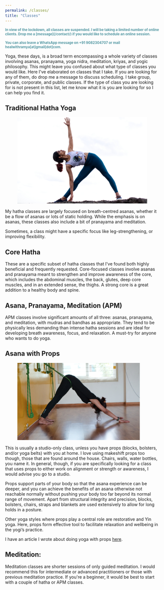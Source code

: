 ```yaml
---
permalink: /classes/
title: "Classes"
---
```

<p style="color: #5096a1; font-size: 0.8em; font-weight:bold">
In view of the lockdown, all classes are suspended. I will be taking a limited number of online clients. Drop me a [message](/contact/) if you would like to schedule an online session. <br><br>You can also leave a WhatsApp message on +91 9082304707 or mail healwithramya[at]gmail[dot]com.</p>

Yoga, these days, is a broad term encompassing a whole variety of classes involving asanas, pranayama, yoga nidra, meditation, kriyas, and yogic philosophy. This might leave you confused about what type of classes you would like. Here I've elaborated on classes that I take. If you are looking for any of them, do drop me a message to discuss scheduling. I take group, private, corporate, and public classes. If the type of class you are looking for is not present in this list, let me know what it is you are looking for so I can help you find it.

## Traditional Hatha Yoga
<figure class="align-right">
  <img class="img-responsive" src="/assets/images/trikonasana.jpg" alt>
</figure>My hatha classes are largely focused on breath-centred asanas, whether it be a flow of asanas or lots of static holding. While the emphasis is on asanas, these classes also include a bit of pranayama and meditation.

Sometimes, a class might have a specific focus like leg-strengthening, or improving flexibility.

## Core Hatha
These are a specific subset of hatha classes that I've found both highly beneficial and frequently requested. Core-focused classes involve asanas and pranayama meant to strengthen and improve awareness of the core, which includes the abdominal muscles, the back, glutes, deep core muscles, and in an extended sense, the thighs. A strong core is a great addition to a healthy body and spine.

## Asana, Pranayama, Meditation (APM)
APM classes involve significant amounts of all three: asanas, pranayama, and meditation, with mudras and bandhas as appropriate. They tend to be physically less demanding than intense hatha sessions and are ideal for developing breath awareness, focus, and relaxation. A must-try for anyone who wants to do yoga.

## Asana with Props
<figure class="align-right">
  <img class="img-responsive" style="max-width: 400px;" src="/assets/images/prop.jpg" alt>
</figure>This is usually a studio-only class, unless you have props (blocks, bolsters, and/or yoga belts) with you at home. I love using makeshift props too though, those that are found around the house. Chairs, walls, water bottles, you name it. In general, though, if you are specifically looking for a class that uses props to either work on alignment or strength or awareness, I would advise you go to a studio. 

Props support parts of your body so that the asana experience can be deeper, and you can achieve the benefits of an asana otherwise not reachable normally without pushing your body too far beyond its normal range of movement. Apart from structural integrity and precision, blocks, bolsters, chairs, straps and blankets are used extensively to allow for long holds in a posture.

Other yoga styles where props play a central role are restorative and Yin yoga. Here, props form effective tool to facilitate relaxation and wellbeing in the yogi’s practice.

I have an article I wrote about doing yoga with props [here](http://www.merkabah.yoga/to-prop-or-not-to-prop/).

## Meditation:
Meditation classes are shorter sessions of only guided meditation. I would recommend this for intermediate or advanced practitioners or those with previous meditation practice. If you're a beginner, it would be best to start with a couple of hatha or APM classes.